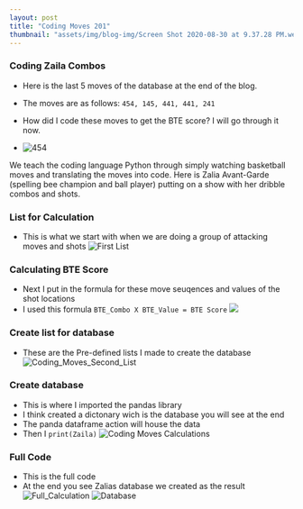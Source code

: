```yaml
---
layout: post
title: "Coding Moves 201"
thumbnail: "assets/img/blog-img/Screen Shot 2020-08-30 at 9.37.28 PM.webp"
---
```


### Coding Zaila Combos

- Here is the last 5 moves of the database at the end of the blog.
- The moves are as follows: `454, 145, 441, 441, 241`
- How did I code these moves to get the BTE score? I will go through it now. 


- ![454](https://media.giphy.com/media/lmuIuFDmA3YDQuK7Wl/giphy-downsized-large.gif?raw=true)

We teach the coding language Python through simply watching basketball moves and translating the moves into code. Here is Zalia Avant-Garde (spelling bee champion and ball player) putting on a show with her dribble combos and shots. 

### List for Calculation

- This is what we start with when we are doing a group of attacking moves and shots 
![First List]({{site.url}}{{site.baseurl}}/assets/img/blog-img/Coding_Moves_AA.webp?raw=true)

### Calculating BTE Score

- Next I put in the formula for these move seuqences and values of the shot locations 
- I used this formula `BTE_Combo X BTE_Value = BTE Score`
![]({{site.url}}{{site.baseurl}}/assets/img/blog-img/Coding_Moves_D2.webp?raw=true)

### Create list for database

- These are the Pre-defined lists I made to create the database
![Coding_Moves_Second_List]({{site.url}}{{site.baseurl}}/assets/img/blog-img/Coding_Moves_D4.webp?raw=true)

### Create database

- This is where I imported the pandas library
- I think created a dictonary wich is the database you will see at the end 
- The panda dataframe action will house the data
- Then I `print(Zaila)`
![Coding Moves Calculations]({{site.url}}{{site.baseurl}}/assets/img/blog-img/Coding_Moves_D3.webp?raw=true)


### Full Code 
- This is the full code 
- At the end you see Zalias database we created as the result
![Full_Calculation]({{site.url}}{{site.baseurl}}/assets/img/blog-img/Coding_Moves_C.webp?raw=true)
![Database]({{site.url}}{{site.baseurl}}/assets/img/blog-img/Coding_Moves_A.webp?raw=true)



